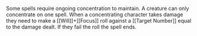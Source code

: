 Some spells require ongoing concentration to maintain. A creature can only concentrate on one spell. When a concentrating character takes damage they need to make a [[Will]]+[[Focus]] roll against a [[Target Number]] equal to the damage dealt. If they fail the roll the spell ends.